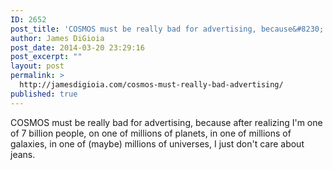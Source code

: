 ```yaml
---
ID: 2652
post_title: 'COSMOS must be really bad for advertising, because&#8230;'
author: James DiGioia
post_date: 2014-03-20 23:29:16
post_excerpt: ""
layout: post
permalink: >
  http://jamesdigioia.com/cosmos-must-really-bad-advertising/
published: true
---
```

COSMOS must be really bad for advertising, because after realizing I'm one of 7 billion people, on one of millions of planets, in one of millions of galaxies, in one of (maybe) millions of universes, I just don't care about jeans.